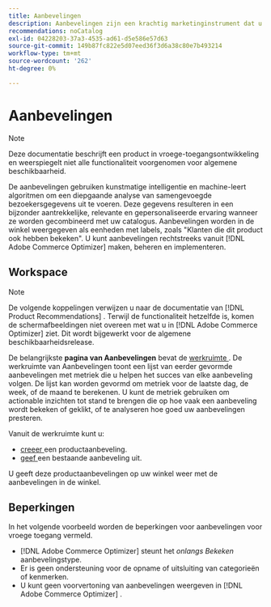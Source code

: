 ```yaml
---
title: Aanbevelingen
description: Aanbevelingen zijn een krachtig marketinginstrument dat u kunt gebruiken om conversies te verhogen, inkomsten te verhogen en de betrokkenheid van winkels te stimuleren.
recommendations: noCatalog
exl-id: 04228203-37a3-4535-ad61-d5e586e57d63
source-git-commit: 149b87fc822e5d07eed36f3d6a38c80e7b493214
workflow-type: tm+mt
source-wordcount: '262'
ht-degree: 0%

---
```


# Aanbevelingen

>[!NOTE]
>
>Deze documentatie beschrijft een product in vroege-toegangsontwikkeling en weerspiegelt niet alle functionaliteit voorgenomen voor algemene beschikbaarheid.

De aanbevelingen gebruiken kunstmatige intelligentie en machine-leert algoritmen om een diepgaande analyse van samengevoegde bezoekersgegevens uit te voeren. Deze gegevens resulteren in een bijzonder aantrekkelijke, relevante en gepersonaliseerde ervaring wanneer ze worden gecombineerd met uw catalogus. Aanbevelingen worden in de winkel weergegeven als eenheden met labels, zoals &quot;Klanten die dit product ook hebben bekeken&quot;. U kunt aanbevelingen rechtstreeks vanuit [!DNL Adobe Commerce Optimizer] maken, beheren en implementeren.

## Workspace

>[!NOTE]
>
>De volgende koppelingen verwijzen u naar de documentatie van [!DNL Product Recommendations] . Terwijl de functionaliteit hetzelfde is, komen de schermafbeeldingen niet overeen met wat u in [!DNL Adobe Commerce Optimizer] ziet. Dit wordt bijgewerkt voor de algemene beschikbaarheidsrelease.

De belangrijkste **pagina van Aanbevelingen** bevat de [ werkruimte ](../../product-recommendations/workspace.md). De werkruimte van Aanbevelingen toont een lijst van eerder gevormde aanbevelingen met metriek die u helpen het succes van elke aanbeveling volgen. De lijst kan worden gevormd om metriek voor de laatste dag, de week, of de maand te berekenen. U kunt de metriek gebruiken om actionable inzichten tot stand te brengen die op hoe vaak een aanbeveling wordt bekeken of geklikt, of te analyseren hoe goed uw aanbevelingen presteren.

Vanuit de werkruimte kunt u:

- [ creeer ](../../product-recommendations/create.md) een productaanbeveling.
- [ geef ](../../product-recommendations/edit.md) een bestaande aanbeveling uit.

U geeft deze productaanbevelingen op uw winkel weer met de aanbevelingen in de winkel.

## Beperkingen

In het volgende voorbeeld worden de beperkingen voor aanbevelingen voor vroege toegang vermeld.

- [!DNL Adobe Commerce Optimizer] steunt het _onlangs Bekeken_ aanbevelingstype.
- Er is geen ondersteuning voor de opname of uitsluiting van categorieën of kenmerken.
- U kunt geen voorvertoning van aanbevelingen weergeven in [!DNL Adobe Commerce Optimizer] .
